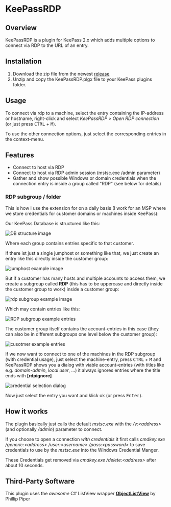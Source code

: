 # KeePassRDP
## Overview
KeePassRDP is a plugin for KeePass 2.x which adds multiple options to connect via RDP to the URL of an entry.

## Installation
1. Download the zip file from the newest [release](https://github.com/iSnackyCracky/KeePassRDP/releases)
2. Unzip and copy the KeePassRDP.plgx file to your KeePass plugins folder.

## Usage
To connect via rdp to a machine, select the entry containing the IP-address or hostname, right-click and select *KeePassRDP* \> *Open RDP connection* (or just press <kbd>CTRL</kbd> + <kbd>M</kbd>).

To use the other connection options, just select the corresponding entries in the context-menu.

## Features
- Connect to host via RDP
- Connect to host via RDP admin session (mstsc.exe /admin parameter)
- Gather and show possible Windows or domain credentials when the connection entry is inside a group called "RDP" (see below for details)


### RDP subgroup / folder
This is how I use the extension for on a daily basis (I work for an MSP where we store credentials for customer domains or machines inside KeePass):

Our KeePass Database is structured like this:

![DB structure image](https://isnackycracky.github.io/KeePassRDP/img/db_structure.jpg)

Where each group contains entries specific to that customer.

If there ist just a single jumphost or something like that, we just create an entry like this directly inside the customer group:

![jumphost example image](https://isnackycracky.github.io/KeePassRDP/img/jumphost_entry.jpg)

But if a customer has many hosts and multiple accounts to access them, we create a subgroup called **RDP** (this has to be uppercase and directly inside the customer group to work) inside a customer group:

![rdp subgroup example image](https://isnackycracky.github.io/KeePassRDP/img/rdp_subgroup.jpg)

Which may contain entries like this:

![RDP subgroup example entries](https://isnackycracky.github.io/KeePassRDP/img/rdp_subgroup_entries.jpg)

The customer group itself contains the account-entries in this case (they can also be in different subgroups one level below the customer group):

![cusotmer example entries](https://isnackycracky.github.io/KeePassRDP/img/customer_entries.jpg)

If we now want to connect to one of the machines in the RDP subgroup (with credential usage), just select the machine-entry, press <kbd>CTRL</kbd> + <kbd>M</kbd> and KeePassRDP shows you a dialog with viable account-entries (with titles like e.g. *domain-admin*, *local user*, ...) it always ignores entries where the title ends with **[rdpignore]**

![credential selection dialog](https://isnackycracky.github.io/KeePassRDP/img/credential_picker.jpg)

Now just select the entry you want and klick ok (or press <kbd>Enter</kbd>).

## How it works
The plugin basically just calls the default *mstsc.exe* with the */v:\<address\>* (and optionally */admin*) parameter to connect.

If you choose to open a connection *with credentials* it first calls *cmdkey.exe /generic:\<address\> /user:\<username\> /pass:\<password\>* to save credentials to use by the *mstsc.exe* into the Windows Credential Manger.
  
These Credentials get removed via *cmdkey.exe /delete:\<address\>* after about 10 seconds.

## Third-Party Software
This plugin uses the *awesome* C# ListView wrapper [**ObjectListView**](http://objectlistview.sourceforge.net/cs/index.html) by Phillip Piper
